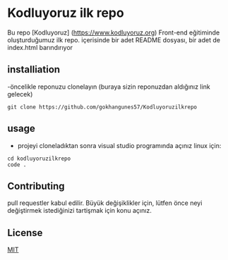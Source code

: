 # Kodluyoruz ilk repo
Bu repo [Kodluyoruz] (https://www.kodluyoruz.org) Front-end eğitiminde oluşturduğumuz ilk repo. içerisinde bir adet README dosyası, bir adet de index.html barındırıyor

## installiation
-öncelikle reponuzu clonelayın (buraya sizin reponuzdan aldığınız link gelecek)

```
git clone https://github.com/gokhangunes57/Kodluyoruzilkrepo
```
## usage
* projeyi cloneladıktan sonra visual studio programında açınız
linux için:
```
cd kodluyoruzilkrepo
code .
```

## Contributing
pull requestler kabul edilir. Büyük değişiklikler için, lütfen önce neyi değiştirmek istediğinizi tartişmak için konu açınız.


## License
[MIT]( https://docs.github.com/en/github/creating-cloning-and-archiving-repositories/creating-a-repository-on-github/licensing-a-repository)
